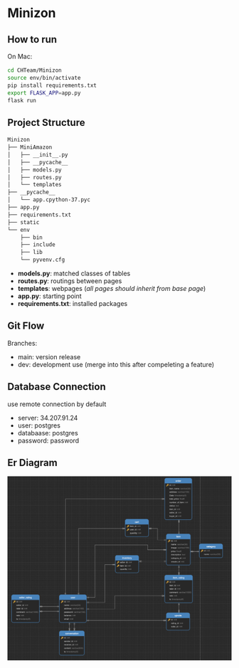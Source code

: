 # Minizon
## How to run
On Mac:
```bash
cd CHTeam/Minizon
source env/bin/activate
pip install requirements.txt
export FLASK_APP=app.py
flask run
```
## Project Structure
```bash
Minizon
├── MiniAmazon
│   ├── __init__.py
│   ├── __pycache__
│   ├── models.py
│   ├── routes.py
│   └── templates
├── __pycache__
│   └── app.cpython-37.pyc
├── app.py
├── requirements.txt
├── static
└── env
    ├── bin
    ├── include
    ├── lib
    └── pyvenv.cfg

```
- **models.py**: matched classes of tables
- **routes.py**: routings between pages
- **templates**: webpages (*all pages should inherit from base page*)
- **app.py**: starting point 
- **requirements.txt**: installed packages
## Git Flow
Branches:
- main: version release
- dev: development use (merge into this after compeleting a feature) 
## Database Connection
use remote connection by default
- server: 34.207.91.24
- user: postgres
- databaase: postgres
- password: password
## Er Diagram
![alt text](https://github.com/Elnifio/CHTeam/blob/dev/Minizon/er.png)
